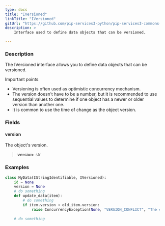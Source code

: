 ```yaml
---
type: docs
title: "IVersioned"
linkTitle: "IVersioned"
gitUrl: "https://github.com/pip-services3-python/pip-services3-commons-python"
description: > 
    Interface used to define data objects that can be versioned.

---
```


### Description

The IVersioned interface allows you to define data objects that can be versioned.

Important points

- Versioning is often used as optimistic concurrency mechanism.
- The version doesn't have to be a number, but it is recommended to use sequential values to determine if one object has a newer or older version than another one.
- It is common to use the time of change as the object version.

### Fields

<span class="hide-title-link">

#### version
The object's version.
> **version**: str

### Examples
```python
class MyData(IStringIdentifiable, IVersioned):
    id = None
    version = None
    # do something
    def update_data(item):
        # do something
        if item.version < old_item.version:
            raise ConcurrencyException(None, "VERSION_CONFLICT", "The change has older version stored args")
    
    # do something
```

</span>

